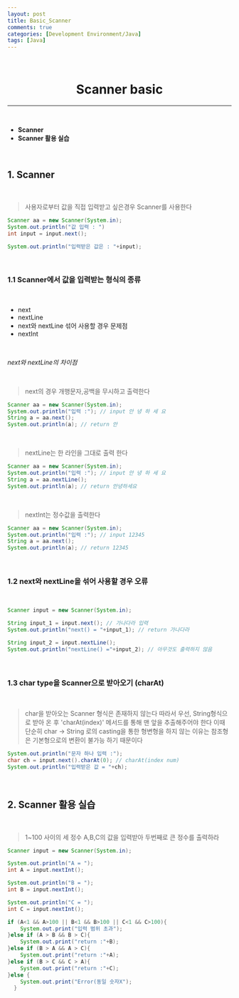 ```yaml
---
layout: post
title: Basic_Scanner
comments: true
categories: [Development Environment/Java]
tags: [Java]
---
```


<br>

# <center> Scanner basic </center>
---

<br>

* __Scanner__
* __Scanner 활용 실습__

<br>

## 1. Scanner

<br>

> 사용자로부터 값을 직접 입력받고 싶은경우 Scanner를 사용한다

```java
Scanner aa = new Scanner(System.in);
System.out.println("값 입력 : ")
int input = input.next();

System.out.println("입력받은 값은 : "+input);
```

<br>

### 1.1 Scanner에서 값을 입력받는 형식의 종류

<br>

* next
* nextLine
* next와 nextLine 섞어 사용할 경우 문제점
* nextInt

<br>

_next와 nextLine의 차이점_

<br>

>next의 경우 개행문자,공백을 무시하고 출력한다

```java
Scanner aa = new Scanner(System.in);
System.out.println("입력 :"); // input 안 녕 하 세 요
String a = aa.next();
System.out.println(a); // return 안
```

<br>

> nextLine는 한 라인을 그대로 출력 한다

```java
Scanner aa = new Scanner(System.in);
System.out.println("입력 :"); // input 안 녕 하 세 요
String a = aa.nextLine();
System.out.println(a); // return 안녕하세요
```

<br>

> nextInt는 정수값을 출력한다

```java
Scanner aa = new Scanner(System.in);
System.out.println("입력 :"); // input 12345
String a = aa.next();
System.out.println(a); // return 12345
```

<br>

### 1.2  next와 nextLine을 섞어 사용할 경우 오류

<br>

```java
Scanner input = new Scanner(System.in);

String input_1 = input.next(); // 가나다라 입력
System.out.println("next() = "+input_1); // return 가나다라

String input_2 = input.nextLine();
System.out.println("nextLine() ="+input_2); // 아무것도 출력하지 않음
```

<br>

### 1.3 char type을 Scanner으로 받아오기 (charAt)

<br>

> char을 받아오는 Scanner 형식은 존재하지 않는다
> 따라서 우선, String형식으로 받아 온 후 'charAt(index)' 메서드를 통해 맨 앞을 추출해주어야 한다
> 이때 단순히 char -> String 로의 casting을 통한 형변형을 하지 않는 이유는 참조형은 기본형으로의 변환이 불가능 하기 때문이다

```java
System.out.println("문자 하나 입력 :");
char ch = input.next().charAt(0); // charAt(index num)
System.out.println("입력받은 값 = "+ch);
```

<br>

## 2. Scanner 활용 실습

<br>

> 1~100 사이의 세 정수 A,B,C의 값을 입력받아 두번째로 큰 정수를 출력하라

```java
Scanner input = new Scanner(System.in);

System.out.println("A = ");
int A = input.nextInt();

System.out.println("B = ");
int B = input.nextInt();

System.out.println("C = ");
int C = input.nextInt();

if (A<1 && A>100 || B<1 && B>100 || C<1 && C>100){
    System.out.print("입력 범위 초과");
}else if (A > B && B > C){
    System.out.print("return :"+B);
}else if (B > A && A > C){
    System.out.print("return :"+A);
}else if (B > C && C > A){
    System.out.print("return :"+C);
}else {
    System.out.print("Error(동일 숫자X");
  }
```
